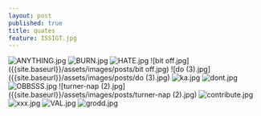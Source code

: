 ```yaml
---
layout: post
published: true
title: quates
feature: ISSIGT.jpg
---
```

![ANYTHING.jpg]({{site.baseurl}}/assets/images/posts/ANYTHING.jpg)
![BURN.jpg]({{site.baseurl}}/assets/images/posts/BURN.jpg)
![HATE.jpg]({{site.baseurl}}/assets/images/posts/HATE.jpg)
![bit off.jpg]({{site.baseurl}}/assets/images/posts/bit off.jpg)
![do (3).jpg]({{site.baseurl}}/assets/images/posts/do (3).jpg)
![ka.jpg]({{site.baseurl}}/assets/images/posts/ka.jpg)
![dont.jpg]({{site.baseurl}}/assets/images/posts/dont.jpg)
![OBBSSS.jpg]({{site.baseurl}}/assets/images/posts/OBBSSS.jpg)
![turner-nap (2).jpg]({{site.baseurl}}/assets/images/posts/turner-nap (2).jpg)
![contribute.jpg]({{site.baseurl}}/assets/images/posts/contribute.jpg)
![xxx.jpg]({{site.baseurl}}/assets/images/posts/xxx.jpg)
![VAL.jpg]({{site.baseurl}}/assets/images/posts/VAL.jpg)
![grodd.jpg]({{site.baseurl}}/assets/images/posts/grodd.jpg)
